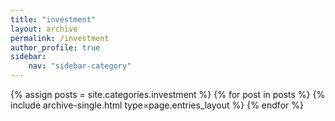 ```yaml
---
title: "investment"
layout: archive
permalink: /investment
author_profile: true
sidebar:
    nav: "sidebar-category"
---
```


{% assign posts = site.categories.investment %}
{% for post in posts %} {% include archive-single.html type=page.entries_layout %} {% endfor %}